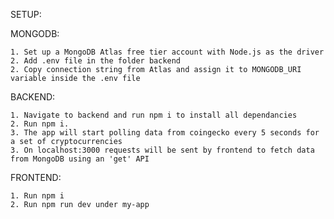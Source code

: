 SETUP:

MONGODB:

    1. Set up a MongoDB Atlas free tier account with Node.js as the driver
    2. Add .env file in the folder backend
    2. Copy connection string from Atlas and assign it to MONGODB_URI variable inside the .env file

BACKEND:

    1. Navigate to backend and run npm i to install all dependancies
    2. Run npm i. 
    3. The app will start polling data from coingecko every 5 seconds for a set of cryptocurrencies
    3. On localhost:3000 requests will be sent by frontend to fetch data from MongoDB using an 'get' API

FRONTEND:

    1. Run npm i 
    2. Run npm run dev under my-app
